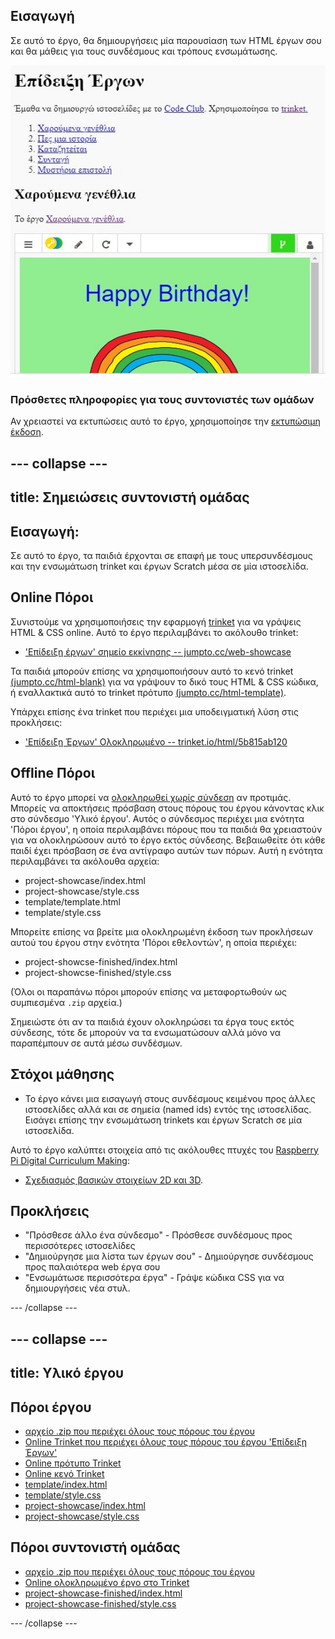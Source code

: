 ## Εισαγωγή

Σε αυτό το έργο, θα δημιουργήσεις μία παρουσίαση των HTML έργων σου και θα μάθεις για τους συνδέσμους και τρόπους ενσωμάτωσης.

![screenshot](images/showcase-intro.png)

### Πρόσθετες πληροφορίες για τους συντονιστές των ομάδων

Αν χρειαστεί να εκτυπώσεις αυτό το έργο, χρησιμοποίησε την [εκτυπώσιμη έκδοση](https://projects.raspberrypi.org/el-GR/projects/project-showcase/print).

--- collapse ---
---
title: Σημειώσεις συντονιστή ομάδας
---

## Εισαγωγή:

Σε αυτό το έργο, τα παιδιά έρχονται σε επαφή με τους υπερσυνδέσμους και την ενσωμάτωση trinket και έργων Scratch μέσα σε μία ιστοσελίδα.

## Online Πόροι

Συνιστούμε να χρησιμοποιήσεις την εφαρμογή [trinket](https://trinket.io/) για να γράψεις HTML & CSS online. Αυτό το έργο περιλαμβάνει το ακόλουθο trinket:

* ['Επίδειξη έργων' σημείο εκκίνησης -- jumpto.cc/web-showcase](https://trinket.io/html/e8db506886)

Τα παιδιά μπορούν επίσης να χρησιμοποιήσουν αυτό το κενό trinket [(jumpto.cc/html-blank)](http://jumpto.cc/html-blank) για να γράψουν το δικό τους HTML & CSS κώδικα, ή εναλλακτικά αυτό το trinket πρότυπο [(jumpto.cc/html-template)](http://jumpto.cc/html-template).

Υπάρχει επίσης ένα trinket που περιέχει μια υποδειγματική λύση στις προκλήσεις:

* ['Επίδειξη Έργων' Ολοκληρωμένο -- trinket.io/html/5b815ab120](https://trinket.io/html/ffe58a7955)

## Offline Πόροι

Αυτό το έργο μπορεί να [ολοκληρωθεί χωρίς σύνδεση](https://www.codeclubprojects.org/en-GB/resources/webdev-working-offline/) αν προτιμάς. Μπορείς να αποκτήσεις πρόσβαση στους πόρους του έργου κάνοντας κλικ στο σύνδεσμο 'Υλικό έργου'. Αυτός ο σύνδεσμος περιέχει μια ενότητα 'Πόροι έργου', η οποία περιλαμβάνει πόρους που τα παιδιά θα χρειαστούν για να ολοκληρώσουν αυτό το έργο εκτός σύνδεσης. Βεβαιωθείτε ότι κάθε παιδί έχει πρόσβαση σε ένα αντίγραφο αυτών των πόρων. Αυτή η ενότητα περιλαμβάνει τα ακόλουθα αρχεία:

* project-showcase/index.html
* project-showcase/style.css
* template/template.html
* template/style.css

Μπορείτε επίσης να βρείτε μια ολοκληρωμένη έκδοση των προκλήσεων αυτού του έργου στην ενότητα 'Πόροι εθελοντών', η οποία περιέχει:

* project-showcse-finished/index.html
* project-showcse-finished/style.css

(Όλοι οι παραπάνω πόροι μπορούν επίσης να μεταφορτωθούν ως συμπιεσμένα `.zip` αρχεία.)

Σημειώστε ότι αν τα παιδιά έχουν ολοκληρώσει τα έργα τους εκτός σύνδεσης, τότε δε μπορούν να τα ενσωματώσουν αλλά μόνο να παραπέμπουν σε αυτά μέσω συνδέσμων.

## Στόχοι μάθησης

* Το έργο κάνει μια εισαγωγή στους συνδέσμους κειμένου προς άλλες ιστοσελίδες αλλά και σε σημεία (named ids) εντός της ιστοσελίδας. Εισάγει επίσης την ενσωμάτωση trinkets και έργων Scratch σε μία ιστοσελίδα. 

Αυτό το έργο καλύπτει στοιχεία από τις ακόλουθες πτυχές του [Raspberry Pi Digital Curriculum Making](http://rpf.io/curriculum):

* [Σχεδιασμός βασικών στοιχείων 2D και 3D](https://www.raspberrypi.org/curriculum/design/creator).

## Προκλήσεις

* "Πρόσθεσε άλλο ένα σύνδεσμο" - Πρόσθεσε συνδέσμους προς περισσότερες ιστοσελίδες
* "Δημιούργησε μια λίστα των έργων σου" - Δημιούργησε συνδέσμους προς παλαιότερα web έργα σου
* "Ενσωμάτωσε περισσότερα έργα" - Γράψε κώδικα CSS για να δημιουργήσεις νέα στυλ.

--- /collapse ---

--- collapse ---
---
title: Υλικό έργου
---

## Πόροι έργου

* [αρχείο .zip που περιέχει όλους τους πόρους του έργου](resources/showcase-project-resources.zip)
* [Online Trinket που περιέχει όλους τους πόρους του έργου 'Επίδειξη Έργων'](https://trinket.io/html/e8db506886)
* [Online πρότυπο Trinket](http://jumpto.cc/trinket-template)
* [Online κενό Trinket](http://jumpto.cc/trinket-blank)
* [template/index.html](resources/template-index.html)
* [template/style.css](resources/template-style.css)
* [project-showcase/index.html](resources/project-showcase-index.html)
* [project-showcase/style.css](resources/project-showcase-style.css)

## Πόροι συντονιστή ομάδας

* [αρχείο .zip που περιέχει όλους τους πόρους του έργου](resources/showcase-volunteer-resources.zip)
* [Online ολοκληρωμένο έργο στο Τrinket](https://trinket.io/html/ffe58a7955)
* [project-showcase-finished/index.html](resources/project-showcase-finished-index.html)
* [project-showcase-finished/style.css](resources/project-showcase-finished-style.css)

--- /collapse ---